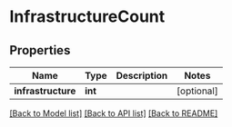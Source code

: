 # InfrastructureCount

## Properties
Name | Type | Description | Notes
------------ | ------------- | ------------- | -------------
**infrastructure** | **int** |  | [optional] 

[[Back to Model list]](../README.md#documentation-for-models) [[Back to API list]](../README.md#documentation-for-api-endpoints) [[Back to README]](../README.md)


